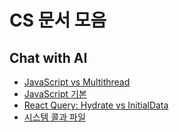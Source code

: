 # CS 문서 모음

## Chat with AI

- [JavaScript vs Multithread](./chat%20with%20ai/javascript-vs-multithread.md)
- [JavaScript 기본](./chat%20with%20ai/javascript1.md)
- [React Query: Hydrate vs InitialData](./chat%20with%20ai/react-query_hydrate-initailData.md)
- [시스템 콜과 파일](./chat%20with%20ai/system-call-and-file.md)
